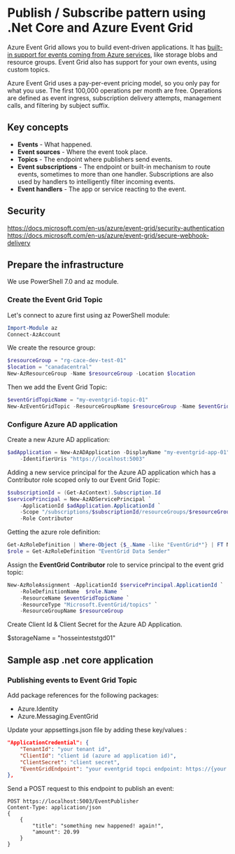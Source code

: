 # Publish / Subscribe pattern using .Net Core and Azure Event Grid
Azure Event Grid allows you to build event-driven applications.
It has [built-in support for events coming from Azure services](https://docs.microsoft.com/en-us/azure/event-grid/overview#event-sources), like storage blobs and resource groups. Event Grid also has support for your own events, using custom topics.

Azure Event Grid uses a pay-per-event pricing model, so you only pay for what you use. The first 100,000 operations per month are free. Operations are defined as event ingress, subscription delivery attempts, management calls, and filtering by subject suffix. 

## Key concepts
* **Events** - What happened.
* **Event sources** - Where the event took place.
* **Topics** - The endpoint where publishers send events.
* **Event subscriptions** - The endpoint or built-in mechanism to route events, sometimes to more than one handler. Subscriptions are also used by handlers to intelligently filter incoming events.
* **Event handlers** - The app or service reacting to the event.

## Security
https://docs.microsoft.com/en-us/azure/event-grid/security-authentication
https://docs.microsoft.com/en-us/azure/event-grid/secure-webhook-delivery

## Prepare the infrastructure
We use PowerShell 7.0 and az module.

### Create the Event Grid Topic
Let's connect to azure first using az PowerShell module:
``` powershell
Import-Module az
Connect-AzAccount
```
We create the resource group:
``` powershell
$resourceGroup = "rg-cace-dev-test-01"
$location = "canadacentral"
New-AzResourceGroup -Name $resourceGroup -Location $location
```

Then we add the Event Grid Topic:
``` powershell
$eventGridTopicName = "my-eventgrid-topic-01"
New-AzEventGridTopic -ResourceGroupName $resourceGroup -Name $eventGridTopicName -Location $location
```

### Configure Azure AD application
Create a new Azure AD application:
``` powershell
$adApplication = New-AzADApplication -DisplayName "my-eventgrid-app-01" `
    -IdentifierUris "https://localhost:5003"
```

Adding a new service principal for the Azure AD application which has a Contributor role scoped only to our Event Grid Topic:
``` powershell
$subscriptionId = (Get-AzContext).Subscription.Id
$servicePrincipal = New-AzADServicePrincipal `
    -ApplicationId $adApplication.ApplicationId `
    -Scope "/subscriptions/$subscriptionId/resourceGroups/$resourceGroup/providers/Microsoft.EventGrid/topics/$eventGridTopicName" `
    -Role Contributor
```

Getting the azure role definition:
``` powershell
Get-AzRoleDefinition | Where-Object {$_.Name -like "EventGrid*"} | FT Name, IsCustom, Id
$role = Get-AzRoleDefinition "EventGrid Data Sender"
```

Assign the **EventGrid Contributor** role to service principal to the event grid topic:
``` powershell
New-AzRoleAssignment -ApplicationId $servicePrincipal.ApplicationId `
    -RoleDefinitionName  $role.Name `
    -ResourceName $eventGridTopicName `
    -ResourceType "Microsoft.EventGrid/topics" `
    -ResourceGroupName $resourceGroup
```

Create Client Id & Client Secret for the Azure AD Application.


$storageName = "hosseinteststgd01"
## Sample asp .net core application 
### Publishing events to Event Grid Topic
Add package references for the following packages:
* Azure.Identity
* Azure.Messaging.EventGrid

Update your appsettings.json file by adding these key/values :
``` json
"ApplicationCredential": {
    "TenantId": "your tenant id",
    "ClientId": "client id (azure ad application id)",
    "ClientSecret": "client secret",
    "EventGridEndpoint": "your eventgrid topci endpoint: https://{your event grid topic name}.{region}-1.eventgrid.azure.net/api/events"
},
```

Send a POST request to this endpoint to publish an event:
```
POST https://localhost:5003/EventPublisher
Content-Type: application/json
{
    {
        "title": "something new happened! again!",
        "amount": 20.99
    }
}
```


